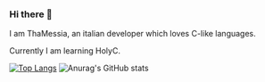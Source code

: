 ### Hi there 👋

I am ThaMessia, an italian developer which loves C-like languages.

Currently I am learning HolyC.

[![Top Langs](https://github-readme-stats.vercel.app/api/top-langs/?username=ThaMessia)](https://github.com/anuraghazra/github-readme-stats)
![Anurag's GitHub stats](https://github-readme-stats.vercel.app/api?username=ThaMessia&show_icons=true&theme=radical)


<!--
**ThaMessia/ThaMessia** is a ✨ _special_ ✨ repository because its `README.md` (this file) appears on your GitHub profile.

Here are some ideas to get you started:

- 🔭 I’m currently working on ...
- 🌱 I’m currently learning ...
- 👯 I’m looking to collaborate on ...
- 🤔 I’m looking for help with ...
- 💬 Ask me about ...
- 📫 How to reach me: ...
- 😄 Pronouns: ...
- ⚡ Fun fact: ...
-->
